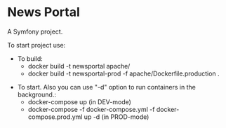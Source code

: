 News Portal
=========

A Symfony project.

To start project use:
 * To build: 
    * docker build -t newsportal apache/
    * docker build -t newsportal-prod  -f apache/Dockerfile.production .
- To start. Also you can use "-d" option to run containers in the background.:
    * docker-compose up (in DEV-mode)
    * docker-compose -f docker-compose.yml -f docker-compose.prod.yml up -d (in PROD-mode)